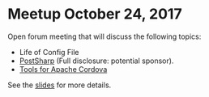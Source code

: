 # Meetup October 24, 2017

Open forum meeting that will discuss the following topics:

- Life of Config File
- [PostSharp](http://www.postsharp.net) (Full disclosure: potential sponsor).
- [Tools for Apache Cordova](https://www.visualstudio.com/vs/cordova/)

See the [slides](https://github.com/edmug/Meetup-2017-10-24/blob/master/Open%20Forum%20Discussion%20(2017-10-24).pdf) for more details.
